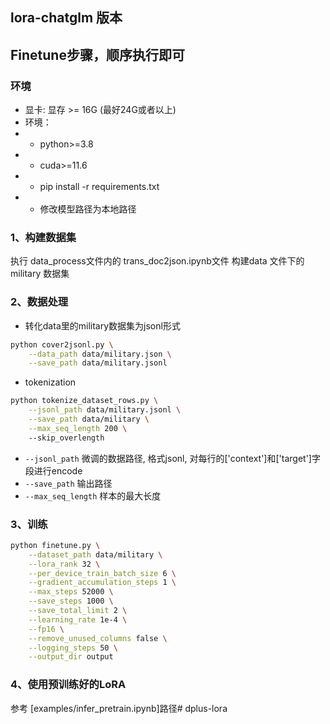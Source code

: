 ## lora-chatglm 版本

## Finetune步骤，顺序执行即可

### 环境

- 显卡: 显存 >= 16G (最好24G或者以上)
- 环境：
- - python>=3.8
- - cuda>=11.6
- - pip install -r requirements.txt
- - 修改模型路径为本地路径

### 1、构建数据集
执行 data_process文件内的 trans_doc2json.ipynb文件
构建data 文件下的 military 数据集


### 2、数据处理

 - 转化data里的military数据集为jsonl形式

```bash
python cover2jsonl.py \
    --data_path data/military.json \
    --save_path data/military.jsonl
```

 - tokenization

```bash
python tokenize_dataset_rows.py \
    --jsonl_path data/military.jsonl \
    --save_path data/military \
    --max_seq_length 200 \ 
    --skip_overlength
```

- `--jsonl_path` 微调的数据路径, 格式jsonl, 对每行的['context']和['target']字段进行encode
- `--save_path` 输出路径
- `--max_seq_length` 样本的最大长度

###  3、训练

```bash
python finetune.py \
    --dataset_path data/military \
    --lora_rank 32 \
    --per_device_train_batch_size 6 \
    --gradient_accumulation_steps 1 \
    --max_steps 52000 \
    --save_steps 1000 \
    --save_total_limit 2 \
    --learning_rate 1e-4 \
    --fp16 \
    --remove_unused_columns false \
    --logging_steps 50 \
    --output_dir output
```

### 4、使用预训练好的LoRA

参考 [examples/infer_pretrain.ipynb]路径# dplus-lora

